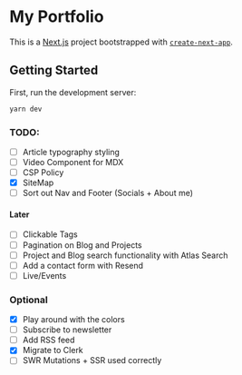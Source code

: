 # My Portfolio

This is a [Next.js](https://nextjs.org/) project bootstrapped with [`create-next-app`](https://github.com/vercel/next.js/tree/canary/packages/create-next-app).

## Getting Started

First, run the development server:

```bash
yarn dev
```

### TODO:

- [ ] Article typography styling
- [ ] Video Component for MDX
- [ ] CSP Policy
- [x] SiteMap
- [ ] Sort out Nav and Footer (Socials + About me)

#### Later

- [ ] Clickable Tags
- [ ] Pagination on Blog and Projects
- [ ] Project and Blog search functionality with Atlas Search
- [ ] Add a contact form with Resend
- [ ] Live/Events

### Optional

- [x] Play around with the colors
- [ ] Subscribe to newsletter
- [ ] Add RSS feed
- [x] Migrate to Clerk
- [ ] SWR Mutations + SSR used correctly
